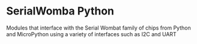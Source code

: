 # SerialWomba Python
Modules that interface with the Serial Wombat family of chips from Python and MicroPython using a variety of interfaces such as I2C and UART
